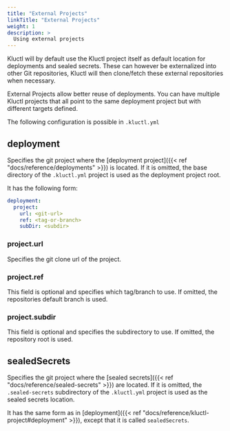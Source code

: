 ```yaml
---
title: "External Projects"
linkTitle: "External Projects"
weight: 1
description: >
  Using external projects 
---
```


Kluctl will by default use the Kluctl project itself as default location for deployments and
sealed secrets. These can however be externalized into other Git repositories, Kluctl will then clone/fetch these external
repositories when necessary.

External Projects allow better reuse of deployments. You can have multiple Kluctl projects that all point to the same
deployment project but with different targets defined.

The following configuration is possible in `.kluctl.yml`

## deployment

Specifies the git project where the [deployment project]({{< ref "docs/reference/deployments" >}}) is located. If it is omitted, the base
directory of the `.kluctl.yml` project is used as the deployment project root.

It has the following form:
```yaml
deployment:
  project:
    url: <git-url>
    ref: <tag-or-branch>
    subDir: <subdir>
```

### project.url
Specifies the git clone url of the project.

### project.ref
This field is optional and specifies which tag/branch to use. If omitted, the repositories default branch is used.

### project.subdir
This field is optional and specifies the subdirectory to use. If omitted, the repository root is used.

## sealedSecrets

Specifies the git project where the [sealed secrets]({{< ref "docs/reference/sealed-secrets" >}}) are located. If it is omitted, the
`.sealed-secrets` subdirectory of the `.kluctl.yml` project is used as the sealed secrets location.

It has the same form as in [deployment]({{< ref "docs/reference/kluctl-project#deployment" >}}), except that it is called `sealedSecrets`.

